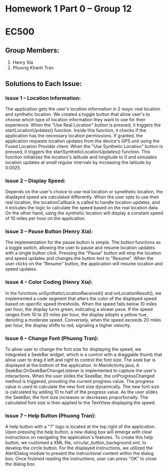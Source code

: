 # Homework 1 Part 0 – Group 12
# EC500

## Group Members:
1. Henry Xia
2. Phuong Khanh Tran

## Solutions to Each Issue:
### Issue 1 – Location Information:
The application gets the user's location information in 2 ways: real location and synthetic location. We created a toggle button that allow user's to choose which type of location information they want to use for their experience. When the "Use Real Location" button is pressed, it triggers the startLocationUpdates() function. Inside this function, it checks if the application has the necessary location permissions. If granted, the application requests location updates from the device's GPS unit using the Fused Location Provider client. When the "Use Synthetic Location" button is pressed, it triggers the startSyntheticLocationUpdates() function. This function initializes the location's latitude and longitude to 0 and simulates location updates at small regular intervals by increasing the latitude by 0.0025. 


### Issue 2 – Display Speed:
Depends on the user's choice to use real location or synethetic location, the displayed speed are calculated differently. When the user opts to use their real location, the locationCallback is called to handle location updates, and it includes the logic to calculate the speed based on the real location data. On the other hand, using the synthetic location will display a constant speed of 10 miles per hour on the application.


### Issue 3 – Pause Button (Henry Xia):
The implementation for the pause button is simple. The button functions as a toggle switch, allowing the user to pause and resume location updates with a single button click. Pressing the "Pause" button will stop the location and speed updates and changes the button text to "Resume". When the user clicks on the "Resume" button, the application will resume location and speed updates.


### Issue 4 – Color Coding (Henry Xia):
In the functions onSyntheticLocationReceived() and onLocationResult(), we implemented a code segment that alters the color of the displayed speed based on specific speed thresholds. When the speed falls below 10 miles per hour, the display turns green, indicating a slower pace. If the speed ranges from 10 to 20 miles per hour, the display adopts a yellow hue, denoting a moderate speed. Conversely, when the speed exceeds 20 miles per hour, the display shifts to red, signaling a higher velocity.


### Issue 6 – Change Font (Phuong Tran):
To allow user to change the font size for displaying the speed, we integrated a SeekBar widget, which is a control with a draggable thumb that allow user to drag it left and right to control the font size. The seek bar is displayed at the bottom of the application. In MainActivity.java, A SeekBar.OnSeekBarChangeListener is implemented to capture the user's interactions. When the user slides the SeekBar, the onProgressChanged method is triggered, providing the current progress value. The progress value is used to calculate the new font size dynamically. The new font size is calculated by adding 10 to half of the progress value. As the user slides the SeekBar, the font size increases or decreases proportionally. The calculated font size is then applied to the TextView displaying the speed.


### Issue 7 – Help Button (Phuong Tran):
A help button with a "?" logo is located at the top right of the application. Upon pressing the help button, a new dialog box will emerge with clear instructions on navigating the application's features. To create this help button, we customed a XML file, circular_button_background.xml, to develop the circle button. For the displayed instructions, we utilized the AlertDialog module to present the instructional content within the dialog box. Once finished reading the instructions, user can press "OK" to close the dialog box.
